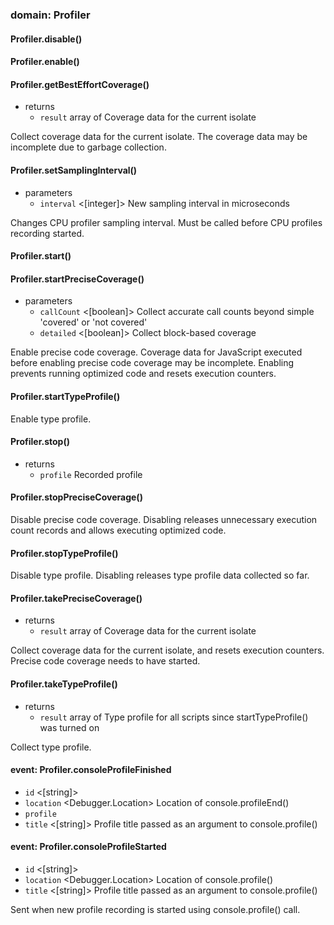 
### domain: Profiler

#### Profiler.disable()

#### Profiler.enable()

#### Profiler.getBestEffortCoverage()
- returns
  - `result` array of <ScriptCoverage> Coverage data for the current isolate

Collect coverage data for the current isolate. The coverage data may be incomplete due to
garbage collection.

#### Profiler.setSamplingInterval()
- parameters
  - `interval` <[integer]> New sampling interval in microseconds

Changes CPU profiler sampling interval. Must be called before CPU profiles recording started.

#### Profiler.start()

#### Profiler.startPreciseCoverage()
- parameters
  - `callCount` <[boolean]> Collect accurate call counts beyond simple 'covered' or 'not covered'
  - `detailed` <[boolean]> Collect block-based coverage

Enable precise code coverage. Coverage data for JavaScript executed before enabling precise code
coverage may be incomplete. Enabling prevents running optimized code and resets execution
counters.

#### Profiler.startTypeProfile()

Enable type profile.

#### Profiler.stop()
- returns
  - `profile` <Profile> Recorded profile

#### Profiler.stopPreciseCoverage()

Disable precise code coverage. Disabling releases unnecessary execution count records and allows
executing optimized code.

#### Profiler.stopTypeProfile()

Disable type profile. Disabling releases type profile data collected so far.

#### Profiler.takePreciseCoverage()
- returns
  - `result` array of <ScriptCoverage> Coverage data for the current isolate

Collect coverage data for the current isolate, and resets execution counters. Precise code
coverage needs to have started.

#### Profiler.takeTypeProfile()
- returns
  - `result` array of <ScriptTypeProfile> Type profile for all scripts since startTypeProfile() was turned on

Collect type profile.

#### event: Profiler.consoleProfileFinished
- `id` <[string]> 
- `location` <Debugger.Location> Location of console.profileEnd()
- `profile` <Profile> 
- `title` <[string]> Profile title passed as an argument to console.profile()

#### event: Profiler.consoleProfileStarted
- `id` <[string]> 
- `location` <Debugger.Location> Location of console.profile()
- `title` <[string]> Profile title passed as an argument to console.profile()

Sent when new profile recording is started using console.profile() call.
